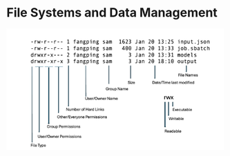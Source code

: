 # File Systems and Data Management


![File-Permissions](../_assets/img/getting-started/file_permissions.png)
